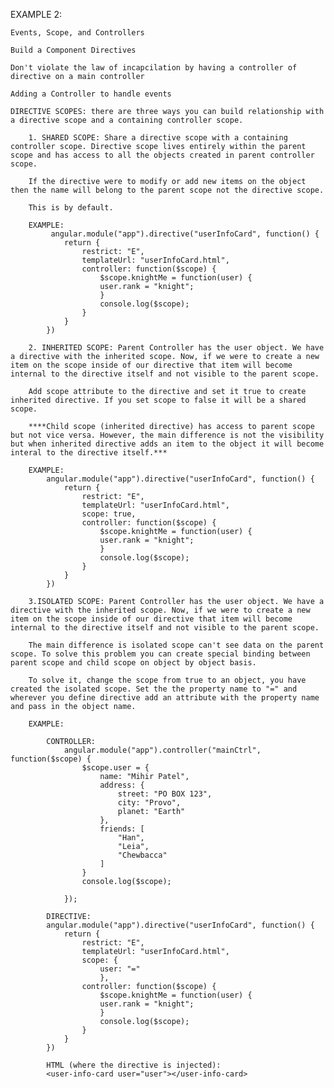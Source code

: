 EXAMPLE 2: 

	Events, Scope, and Controllers

	Build a Component Directives

	Don't violate the law of incapcilation by having a controller of directive on a main controller

	Adding a Controller to handle events

	DIRECTIVE SCOPES: there are three ways you can build relationship with a directive scope and a containing controller scope.

		1. SHARED SCOPE: Share a directive scope with a containing controller scope. Directive scope lives entirely within the parent scope and has access to all the objects created in parent controller scope. 

		If the directive were to modify or add new items on the object then the name will belong to the parent scope not the directive scope.

		This is by default.

		EXAMPLE: 
			 angular.module("app").directive("userInfoCard", function() {
				return {
					restrict: "E",
					templateUrl: "userInfoCard.html",
					controller: function($scope) {
						$scope.knightMe = function(user) {
						user.rank = "knight";
						}
						console.log($scope);
					}
				}
			})

		2. INHERITED SCOPE: Parent Controller has the user object. We have a directive with the inherited scope. Now, if we were to create a new item on the scope inside of our directive that item will become internal to the directive itself and not visible to the parent scope.

		Add scope attribute to the directive and set it true to create inherited directive. If you set scope to false it will be a shared scope.

		****Child scope (inherited directive) has access to parent scope but not vice versa. However, the main difference is not the visibility but when inherited directive adds an item to the object it will become interal to the directive itself.***

		EXAMPLE:
			angular.module("app").directive("userInfoCard", function() {
				return {
					restrict: "E",
					templateUrl: "userInfoCard.html",
					scope: true,
					controller: function($scope) {
						$scope.knightMe = function(user) {
						user.rank = "knight";
						}
						console.log($scope);
					}
				}
			})
		
		3.ISOLATED SCOPE: Parent Controller has the user object. We have a directive with the inherited scope. Now, if we were to create a new item on the scope inside of our directive that item will become internal to the directive itself and not visible to the parent scope.

		The main difference is isolated scope can't see data on the parent scope. To solve this problem you can create special binding between parent scope and child scope on object by object basis.

		To solve it, change the scope from true to an object, you have created the isolated scope. Set the the property name to "=" and wherever you define directive add an attribute with the property name and pass in the object name.

		EXAMPLE:
			
			CONTROLLER:
				angular.module("app").controller("mainCtrl", function($scope) {
					$scope.user = {
						name: "Mihir Patel",
						address: {
							street: "PO BOX 123",
							city: "Provo",
							planet: "Earth"
						},
						friends: [
							"Han",
							"Leia",
							"Chewbacca"
						]
					}
					console.log($scope);
					
				});

			DIRECTIVE: 
			angular.module("app").directive("userInfoCard", function() {
				return {
					restrict: "E",
					templateUrl: "userInfoCard.html",
					scope: {
						user: "="
						},
					controller: function($scope) {
						$scope.knightMe = function(user) {
						user.rank = "knight";
						}
						console.log($scope);
					}
				}
			})

			HTML (where the directive is injected):
			<user-info-card user="user"></user-info-card>


